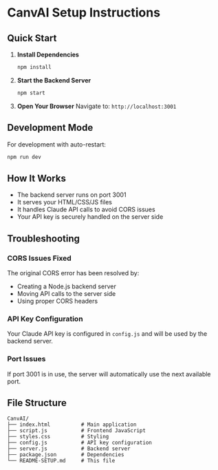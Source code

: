 # CanvAI Setup Instructions

## Quick Start

1. **Install Dependencies**
   ```bash
   npm install
   ```

2. **Start the Backend Server**
   ```bash
   npm start
   ```

3. **Open Your Browser**
   Navigate to: `http://localhost:3001`

## Development Mode

For development with auto-restart:
```bash
npm run dev
```

## How It Works

- The backend server runs on port 3001
- It serves your HTML/CSS/JS files
- It handles Claude API calls to avoid CORS issues
- Your API key is securely handled on the server side

## Troubleshooting

### CORS Issues Fixed
The original CORS error has been resolved by:
- Creating a Node.js backend server
- Moving API calls to the server side
- Using proper CORS headers

### API Key Configuration
Your Claude API key is configured in `config.js` and will be used by the backend server.

### Port Issues
If port 3001 is in use, the server will automatically use the next available port.

## File Structure
```
CanvAI/
├── index.html          # Main application
├── script.js           # Frontend JavaScript
├── styles.css          # Styling
├── config.js           # API key configuration
├── server.js           # Backend server
├── package.json        # Dependencies
└── README-SETUP.md     # This file
```

